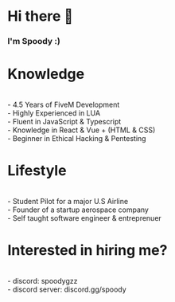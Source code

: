 # Hi there 👋

### I'm Spoody :)

<h1>Knowledge</h1>
<br>- 4.5 Years of FiveM Development
<br>- Highly Experienced in LUA
<br>- Fluent in JavaScript & Typescript
<br>- Knowledge in React & Vue + (HTML & CSS)
<br>- Beginner in Ethical Hacking & Pentesting

<h1>Lifestyle</h1>
<br>- Student Pilot for a major U.S Airline
<br>- Founder of a startup aerospace company
<br>- Self taught software engineer & entreprenuer

<h1>Interested in hiring me?</h1>
<br>- discord: spoodygzz
<br>- discord server: discord.gg/spoody
